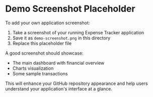 # Demo Screenshot Placeholder

To add your own application screenshot:

1. Take a screenshot of your running Expense Tracker application
2. Save it as `demo-screenshot.png` in this directory
3. Replace this placeholder file

A good screenshot should showcase:

- The main dashboard with financial overview
- Charts visualization
- Some sample transactions

This will enhance your GitHub repository appearance and help users understand your application's interface at a glance.
